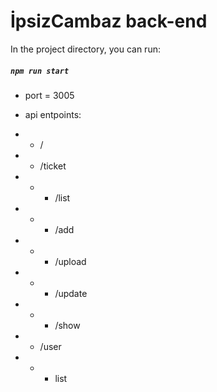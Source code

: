 # İpsizCambaz back-end
In the project directory, you can run:

##### `npm run start`

* port = 3005

* api entpoints:

* * /

* * /ticket
* * * /list
* * * /add
* * * /upload
* * * /update
* * * /show

* * /user
* * * list
